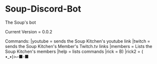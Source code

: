 # Soup-Discord-Bot
The Soup's bot

Current Version = 0.0.2

Commands:
|youtube = sends the Soup Kitchen's youtube link
|twitch = sends the Soup Kitchen's Member's Twitch.tv links
|members = Lists the Soup Kitchen's members
|help = lists commands
|rick = B)
|rick2 = ( •_•)>⌐■-■
